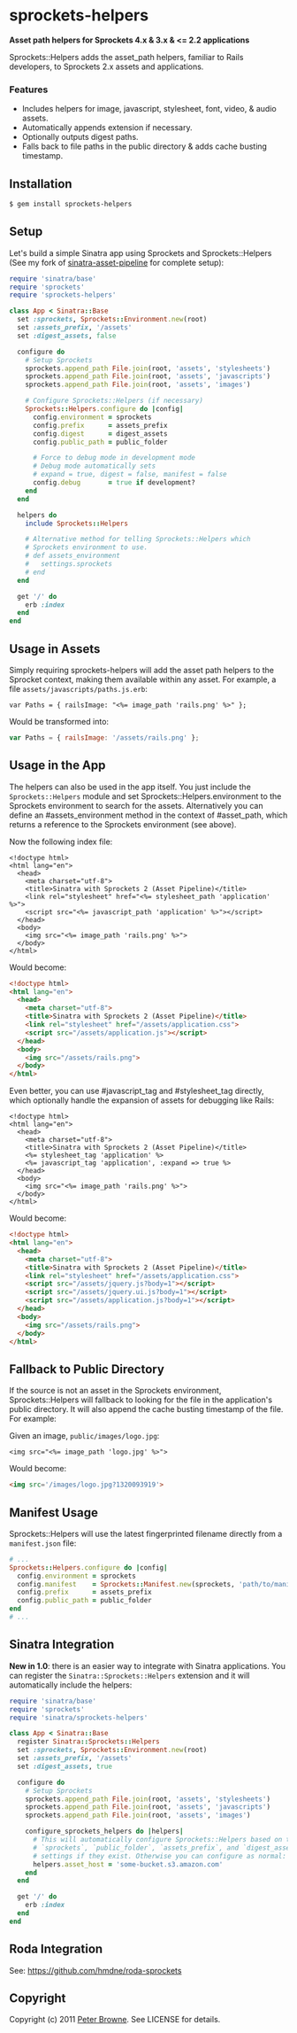 # sprockets-helpers

**Asset path helpers for Sprockets 4.x & 3.x & <= 2.2 applications**

Sprockets::Helpers adds the asset_path helpers, familiar to Rails developers, to Sprockets 2.x assets and applications.

### Features

* Includes helpers for image, javascript, stylesheet, font, video, & audio assets.
* Automatically appends extension if necessary.
* Optionally outputs digest paths.
* Falls back to file paths in the public directory & adds cache busting timestamp.

## Installation

``` bash
$ gem install sprockets-helpers
```

## Setup

Let's build a simple Sinatra app using Sprockets and Sprockets::Helpers (See my fork of [sinatra-asset-pipeline](https://github.com/petebrowne/sinatra-asset-pipeline) for complete setup):

``` ruby
require 'sinatra/base'
require 'sprockets'
require 'sprockets-helpers'

class App < Sinatra::Base
  set :sprockets, Sprockets::Environment.new(root)
  set :assets_prefix, '/assets'
  set :digest_assets, false

  configure do
    # Setup Sprockets
    sprockets.append_path File.join(root, 'assets', 'stylesheets')
    sprockets.append_path File.join(root, 'assets', 'javascripts')
    sprockets.append_path File.join(root, 'assets', 'images')

    # Configure Sprockets::Helpers (if necessary)
    Sprockets::Helpers.configure do |config|
      config.environment = sprockets
      config.prefix      = assets_prefix
      config.digest      = digest_assets
      config.public_path = public_folder

      # Force to debug mode in development mode
      # Debug mode automatically sets
      # expand = true, digest = false, manifest = false
      config.debug       = true if development?
    end
  end

  helpers do
    include Sprockets::Helpers

    # Alternative method for telling Sprockets::Helpers which
    # Sprockets environment to use.
    # def assets_environment
    #   settings.sprockets
    # end
  end

  get '/' do
    erb :index
  end
end
```

## Usage in Assets

Simply requiring sprockets-helpers will add the asset path helpers to the Sprocket context, making them available within any asset. For example, a file `assets/javascripts/paths.js.erb`:

``` js+erb
var Paths = { railsImage: "<%= image_path 'rails.png' %>" };
```

Would be transformed into:

``` javascript
var Paths = { railsImage: '/assets/rails.png' };
```

## Usage in the App

The helpers can also be used in the app itself. You just include the `Sprockets::Helpers` module and set Sprockets::Helpers.environment to the Sprockets environment to search for the assets. Alternatively you can define an #assets_environment method in the context of #asset_path, which returns a reference to the Sprockets environment (see above).

Now the following index file:

``` html+erb
<!doctype html>
<html lang="en">
  <head>
    <meta charset="utf-8">
    <title>Sinatra with Sprockets 2 (Asset Pipeline)</title>
    <link rel="stylesheet" href="<%= stylesheet_path 'application' %>">
    <script src="<%= javascript_path 'application' %>"></script>
  </head>
  <body>
    <img src="<%= image_path 'rails.png' %>">
  </body>
</html>
```

Would become:

``` html
<!doctype html>
<html lang="en">
  <head>
    <meta charset="utf-8">
    <title>Sinatra with Sprockets 2 (Asset Pipeline)</title>
    <link rel="stylesheet" href="/assets/application.css">
    <script src="/assets/application.js"></script>
  </head>
  <body>
    <img src="/assets/rails.png">
  </body>
</html>
```

Even better, you can use #javascript_tag and #stylesheet_tag directly, which optionally handle the expansion of assets for debugging like Rails:

``` html+erb
<!doctype html>
<html lang="en">
  <head>
    <meta charset="utf-8">
    <title>Sinatra with Sprockets 2 (Asset Pipeline)</title>
    <%= stylesheet_tag 'application' %>
    <%= javascript_tag 'application', :expand => true %>
  </head>
  <body>
    <img src="<%= image_path 'rails.png' %>">
  </body>
</html>
```

Would become:

``` html
<!doctype html>
<html lang="en">
  <head>
    <meta charset="utf-8">
    <title>Sinatra with Sprockets 2 (Asset Pipeline)</title>
    <link rel="stylesheet" href="/assets/application.css">
    <script src="/assets/jquery.js?body=1"></script>
    <script src="/assets/jquery.ui.js?body=1"></script>
    <script src="/assets/application.js?body=1"></script>
  </head>
  <body>
    <img src="/assets/rails.png">
  </body>
</html>
```

## Fallback to Public Directory

If the source is not an asset in the Sprockets environment, Sprockets::Helpers will fallback to looking for the file in the application's public directory. It will also append the cache busting timestamp of the file. For example:

Given an image, `public/images/logo.jpg`:

``` html+erb
<img src="<%= image_path 'logo.jpg' %>">
```

Would become:

``` html
<img src='/images/logo.jpg?1320093919'>
```

## Manifest Usage

Sprockets::Helpers will use the latest fingerprinted filename directly from a `manifest.json` file:


``` ruby
# ...
Sprockets::Helpers.configure do |config|
  config.environment = sprockets
  config.manifest    = Sprockets::Manifest.new(sprockets, 'path/to/manifset.json')
  config.prefix      = assets_prefix
  config.public_path = public_folder
end
# ...
```

## Sinatra Integration

**New in 1.0**: there is an easier way to integrate with Sinatra applications. You can register the `Sinatra::Sprockets::Helpers` extension and it will automatically include the helpers:

``` ruby
require 'sinatra/base'
require 'sprockets'
require 'sinatra/sprockets-helpers'

class App < Sinatra::Base
  register Sinatra::Sprockets::Helpers
  set :sprockets, Sprockets::Environment.new(root)
  set :assets_prefix, '/assets'
  set :digest_assets, true

  configure do
    # Setup Sprockets
    sprockets.append_path File.join(root, 'assets', 'stylesheets')
    sprockets.append_path File.join(root, 'assets', 'javascripts')
    sprockets.append_path File.join(root, 'assets', 'images')

    configure_sprockets_helpers do |helpers|
      # This will automatically configure Sprockets::Helpers based on the
      # `sprockets`, `public_folder`, `assets_prefix`, and `digest_assets`
      # settings if they exist. Otherwise you can configure as normal:
      helpers.asset_host = 'some-bucket.s3.amazon.com'
    end
  end

  get '/' do
    erb :index
  end
end
```

## Roda Integration

See: https://github.com/hmdne/roda-sprockets

## Copyright

Copyright (c) 2011 [Peter Browne](http://petebrowne.com). See LICENSE for details.
